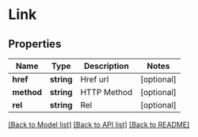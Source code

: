 # Link

## Properties
Name | Type | Description | Notes
------------ | ------------- | ------------- | -------------
**href** | **string** | Href url | [optional] 
**method** | **string** | HTTP Method | [optional] 
**rel** | **string** | Rel | [optional] 

[[Back to Model list]](../../README.md#documentation-for-models) [[Back to API list]](../../README.md#documentation-for-api-endpoints) [[Back to README]](../../README.md)

